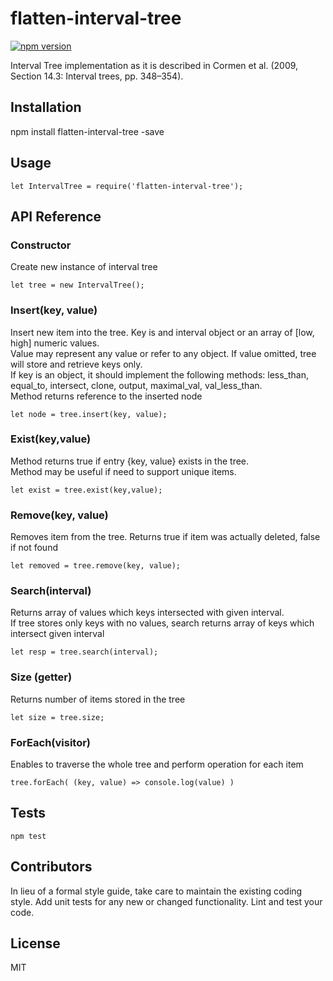 # flatten-interval-tree

[![npm version](https://badge.fury.io/js/flatten-interval-tree.svg)](https://badge.fury.io/js/flatten-interval-tree)

Interval Tree implementation as it is described in Cormen et al. (2009, Section 14.3: Interval trees, pp. 348–354).

## Installation
npm install flatten-interval-tree -save

## Usage

    let IntervalTree = require('flatten-interval-tree');

## API Reference

### Constructor
Create new instance of interval tree

    let tree = new IntervalTree();

### Insert(key, value)
Insert new item into the tree. Key is and interval object or an array of [low, high] numeric values. <br/>
Value may represent any value or refer to any object. If value omitted, tree will store and retrieve keys only. <br/>
If key is an object, it should implement the following methods: less_than, equal_to, intersect,
clone, output, maximal_val, val_less_than. <br/>
Method returns reference to the inserted node

    let node = tree.insert(key, value);

### Exist(key,value)
Method returns true if entry {key, value} exists in the tree. <br/>
Method may be useful if need to support unique items.

    let exist = tree.exist(key,value);

### Remove(key, value)
Removes item from the tree. Returns true if item was actually deleted, false if not found

    let removed = tree.remove(key, value);

### Search(interval)
Returns array of values which keys intersected with given interval. <br/>
If tree stores only keys with no values, search returns array of keys which intersect given interval

    let resp = tree.search(interval);

### Size (getter)
Returns number of items stored in the tree

    let size = tree.size;

### ForEach(visitor)
Enables to traverse the whole tree and perform operation for each item

    tree.forEach( (key, value) => console.log(value) )

## Tests

    npm test

## Contributors

In lieu of a formal style guide, take care to maintain the existing coding style. Add unit tests for any new or changed functionality. Lint and test your code.

## License

MIT


